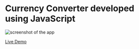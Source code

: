# Currency Converter developed using JavaScript
 
![screenshot of the app](https://raw.githubusercontent.com/praveenorugantitech/praveenorugantitech-javascript-projects/master/praveenorugantitech-currency-converter/screenshot.PNG "Currency Converter")

[Live Demo](https://praveenorugantitech.github.io/praveenorugantitech-javascript-projects/praveenorugantitech-currency-converter/Demo)


